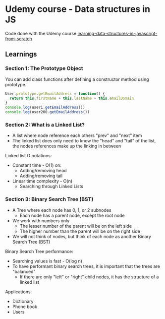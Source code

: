 # Udemy course - Data structures in JS

Code done with the Udemy course [learning-data-structures-in-javascript-from-scratch](https://www.udemy.com/course/learning-data-structures-in-javascript-from-scratch)

## Learnings

### Section 1: The Prototype Object

You can add class functions after defining a constructor method using prototype.

```javascript
User.prototype.getEmailAddress = function() {
  return this.firstName + this.lastName + this.emailDomain
}
console.log(user1.getEmailAddress())
console.log(user200.getEmailAddress())
```

### Section 2: What is a Linked List?

- A list where node reference each others "prev" and "next" item
- The linked list does only need to know the "head" and "tail" of the list, the nodes references make up the linking in between

Linked list O notations:

- Constant time - O(1) on:
  - Adding/removing head
  - Adding/removing tail
- Linear time complexity - O(n)
  - Searching through Linked Lists

### Section 3: Binary Search Tree (BST)

- A Tree where each node has 0, 1, or 2 subnodes
  - Each node has a parent node, except the root node
- We work with numbers only
  - The lesser number of the parent will be on the left side
  - The higher number than the parent will be on the right side
- We will not think of nodes, but think of each node as another Binary Search Tree (BST)

Binary Search Tree performance:

- Searching values is fast - O(log n)
- To have performant binary search trees, it is important that the trees are "balanced"
  - If there are only "left" or "right" child nodes, it has the structure of a linked list

Applications:

- Dictionary
- Phone book
- Users
